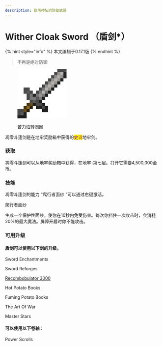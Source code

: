 ```yaml
---
description: 跌落神坛的防御武器
---
```


# Wither Cloak Sword （盾剑\*）

{% hint style="info" %}
本文编辑于0.17.1版
{% endhint %}

> 不再是绝对防御

<figure><img src="../.gitbook/assets/Minecraft_items_stone_sword.png" alt=""><figcaption><p>苦力怕转圈圈</p></figcaption></figure>

凋零斗篷剑是在地牢奖励箱中获得的<mark style="color:purple;">史诗</mark>地牢剑。



### 获取

凋零斗篷剑可以从地牢奖励箱中获得，在地牢-第七层。打开它需要4,500,000金币。



### 技能

凋零斗篷剑的能力 "爬行者面纱 "可以通过右键激活。

爬行者面纱

&#x20;生成一个保护性面纱，使你在10秒内免受伤害。每次你挡住一次攻击时，会消耗20%的最大魔法。屏障开启时你不能攻击。

### 可用升级

#### 盾剑可以使用以下剑的升级。

&#x20;Sword Enchantments

&#x20;Sword Reforges

[ Recombobulator 3000](recombobulator-3000-zhong-zu-qi-3000.md)

&#x20;Hot Potato Books

&#x20;Fuming Potato Books

&#x20;The Art Of War

&#x20;Master Stars

#### 可以使用以下卷轴：

Power Scrolls

